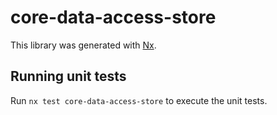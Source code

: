 # core-data-access-store

This library was generated with [Nx](https://nx.dev).

## Running unit tests

Run `nx test core-data-access-store` to execute the unit tests.
